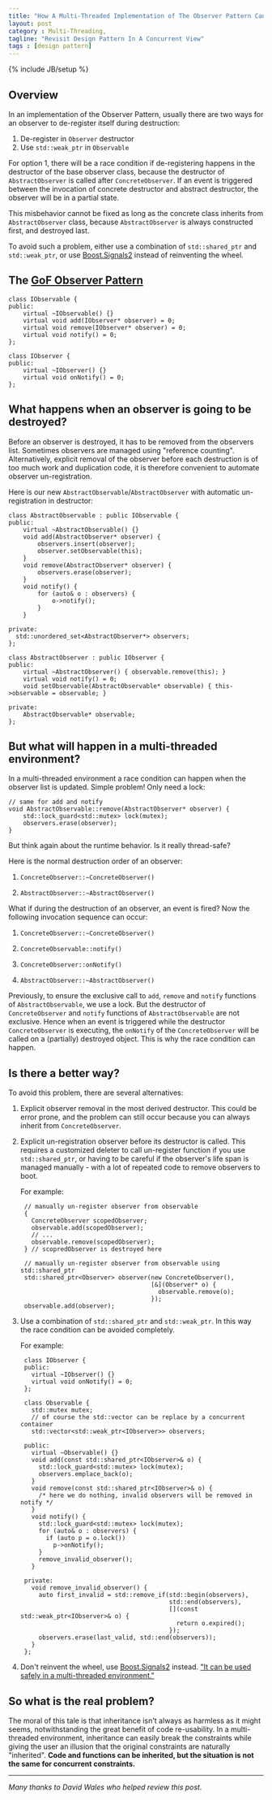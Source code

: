 ```yaml
---
title: "How A Multi-Threaded Implementation of The Observer Pattern Can Fail"
layout: post
category : Multi-Threading,
tagline: "Revisit Design Pattern In A Concurrent View"
tags : [design pattern]
---
```

{% include JB/setup %}

## Overview

In an implementation of the Observer Pattern, usually there are two ways for an
 observer to de-register itself during destruction:

1. De-register in `Observer` destructor
2. Use `std::weak_ptr` in `Observable`

For option 1, there will be a race condition if de-registering happens in the
 destructor of the base observer class, because the destructor of
 `AbstractObserver` is called after `ConcreteObserver`. If an event is triggered
 between the invocation of concrete destructor and abstract destructor, the
 observer will be in a partial state.

This misbehavior cannot be fixed as long as the concrete class inherits from
 `AbstractObserver` class, because `AbstractObserver` is always constructed
 first, and destroyed last.

To avoid such a problem, either use a combination of `std::shared_ptr` and
 `std::weak_ptr`, or use [Boost.Signals2] instead of reinventing the wheel.

## The [GoF Observer Pattern]

```
class IObservable {
public:
	virtual ~IObservable() {}
	virtual void add(IObserver* observer) = 0;
	virtual void remove(IObserver* observer) = 0;
	virtual void notify() = 0;
};

class IObserver {
public:
	virtual ~IObserver() {}
	virtual void onNotify() = 0;
};
```

## What happens when an observer is going to be destroyed?

Before an observer is destroyed, it has to be removed from the observers list.
 Sometimes observers are managed using "reference counting". Alternatively,
 explicit removal of the observer before each destruction is of too much work
 and duplication code, it is therefore convenient to automate observer
 un-registration.

Here is our new `AbstractObservable`/`AbstractObserver` with automatic
 un-registration in destructor:

```
class AbstractObservable : public IObservable {
public:
	virtual ~AbstractObservable() {}
	void add(AbstractObserver* observer) {
		observers.insert(observer);
		observer.setObservable(this);
	}
	void remove(AbstractObserver* observer) {
		observers.erase(observer);
	}
	void notify() {
		for (auto& o : observers) {
			o->notify();
		}
	}

private:
  std::unordered_set<AbstractObserver*> observers;
};

class AbstractObserver : public IObserver {
public:
	virtual ~AbstractObserver() { observable.remove(this); }
	virtual void notify() = 0;
	void setObservable(AbstractObservable* observable) { this->observable = observable; }

private:
	AbstractObservable* observable;
};
```

## But what will happen in a multi-threaded environment?

In a multi-threaded environment a race condition can happen when the
 observer list is updated. Simple problem! Only need a lock:

```
// same for add and notify
void AbstractObservable::remove(AbstractObserver* observer) {
	std::lock_guard<std::mutex> lock(mutex);
	observers.erase(observer);
}
```

But think again about the runtime behavior. Is it really thread-safe?

Here is the normal destruction order of an observer:

1. `ConcreteObserver::~ConcreteObserver()`

2. `AbstractObserver::~AbstractObserver()`

What if during the destruction of an observer, an event is fired?
 Now the following invocation sequence can occur:

1. `ConcreteObserver::~ConcreteObserver()`

2. `ConcreteObservable::notify()`

3. `ConcreteObserver::onNotify()`

4. `AbstractObserver::~AbstractObserver()`

Previously, to ensure the exclusive call to `add`, `remove` and `notify` functions
 of `AbstractObservable`, we use a lock. But the destructor of `ConcreteObserver`
 and `notify` functions of `AbstractObservable` are not exclusive. Hence when
 an event is triggered while the destructor `ConcreteObserver` is executing, the
 `onNotify` of the `ConcreteObserver` will be called on a (partially) destroyed
 object. This is why the race condition can happen.

## Is there a better way?

To avoid this problem, there are several alternatives:

1. Explicit observer removal in the most derived destructor. This could be error
 prone, and the problem can still occur because you can always inherit from
 `ConcreteObserver`.

2. Explicit un-registration observer before its destructor is called. This requires
 a customized deleter to call un-register function if you use `std::shared_ptr`,
 or having to be careful if the observer's life span is managed manually - with a
 lot of repeated code to remove observers to boot.

    For example:

        // manually un-register observer from observable
        {
          ConcreteObserver scopedObserver;
          observable.add(scopedObserver);
          // ...
          observable.remove(scopedObserver);
        } // scopredObserver is destroyed here

        // manually un-register observer from observable using std::shared_ptr
        std::shared_ptr<Observer> observer(new ConcreteObserver(),
                                           [&](Observer* o) {
                                             observable.remove(o);
                                           });
        observable.add(observer);

3. Use a combination of `std::shared_ptr` and `std::weak_ptr`. In this way the
 race condition can be avoided completely.

    For example:

        class IObserver {
        public:
          virtual ~IObserver() {}
          virtual void onNotify() = 0;
        };

        class Observable {
          std::mutex mutex;
          // of course the std::vector can be replace by a concurrent container
          std::vector<std::weak_ptr<IObserver>> observers;  

        public:
          virtual ~Observable() {}
          void add(const std::shared_ptr<IObserver>& o) {
            std::lock_guard<std::mutex> lock(mutex);
            observers.emplace_back(o);
          }
          void remove(const std::shared_ptr<IObserver>& o) {
            /* here we do nothing, invalid observers will be removed in notify */
          }
          void notify() {
            std::lock_guard<std::mutex> lock(mutex);
            for (auto& o : observers) {
              if (auto p = o.lock())
                p->onNotify();
            }
            remove_invalid_observer();
          }

        private:
          void remove_invalid_observer() {
            auto first_invalid = std::remove_if(std::begin(observers),
                                                std::end(observers),
                                                [](const std::weak_ptr<IObserver>& o) {
                                                  return o.expired();
                                                });
            observers.erase(last_valid, std::end(observers));
          }
        };

4. Don't reinvent the wheel, use [Boost.Signals2] instead.
 ["It can be used safely in a multi-threaded environment."]

## So what is the real problem?

The moral of this tale is that inheritance isn't always as harmless as it might
 seems, notwithstanding the great benefit of code re-usability. In a
 multi-threaded environment, inheritance can easily break the constraints while
 giving the user an illusion that the original constraints are naturally
 "inherited". **Code and functions can be inherited, but the situation is not
 the same for concurrent constraints.**

 ---

 _Many thanks to David Wales who helped review this post._

[GoF Observer Pattern]: http://en.wikipedia.org/wiki/Observer_pattern
[Boost.Signals2]:http://www.boost.org/doc/libs/1_57_0/doc/html/signals2.html
["It can be used safely in a multi-threaded environment."]:http://www.boost.org/doc/libs/1_57_0/doc/html/signals2/thread-safety.html#idp430084640
